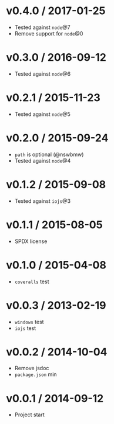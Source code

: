 v0.4.0 / 2017-01-25
==================

  * Tested against `node`@7
  * Remove support for `node`@0

v0.3.0 / 2016-09-12
==================

  * Tested against `node`@6

v0.2.1 / 2015-11-23
==================

  * Tested against `node`@5

v0.2.0 / 2015-09-24
==================

  * `path` is optional (@nswbmw)
  * Tested against `node`@4

v0.1.2 / 2015-09-08
==================

  * Tested against `iojs`@3

v0.1.1 / 2015-08-05
==================

  * SPDX license

v0.1.0 / 2015-04-08
==================

  * `coveralls` test

v0.0.3 / 2013-02-19
==================

  * `windows` test
  * `iojs` test

v0.0.2 / 2014-10-04
==================

  * Remove jsdoc
  * `package.json` min

v0.0.1 / 2014-09-12
==================

  * Project start
